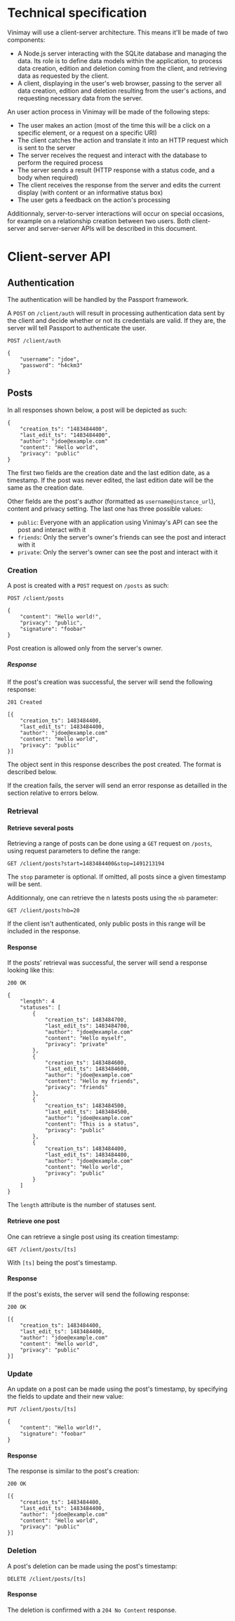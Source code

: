 # Technical specification

Vinimay will use a client-server architecture. This means it'll be made of two components:

* A Node.js server interacting with the SQLite database and managing the data. Its role is to define data models within the application, to process data creation, edition and deletion coming from the client, and retrieving data as requested by the client.
* A client, displaying in the user's web browser, passing to the server all data creation, edition and deletion resulting from the user's actions, and requesting necessary data from the server.

An user action process in Vinimay will be made of the following steps:

* The user makes an action (most of the time this will be a click on a specific element, or a request on a specific URI)
* The client catches the action and translate it into an HTTP request which is sent to the server
* The server receives the request and interact with the database to perform the required process
* The server sends a result (HTTP response with a status code, and a body when required)
* The client receives the response from the server and edits the current display (with content or an informative status box)
* The user gets a feedback on the action's processing

Additionnaly, server-to-server interactions will occur on special occasions, for example on a relationship creation between two users. Both client-server and server-server APIs will be described in this document.

# Client-server API

## Authentication

The authentication will be handled by the Passport framework.

A `POST` on `/client/auth` will result in processing authentication data sent by the client and decide whether or not its credentials are valid. If they are, the server will tell Passport to authenticate the user.

```http
POST /client/auth

{
    "username": "jdoe",
    "password": "h4ckm3"
}
```

## Posts

In all responses shown below, a post will be depicted as such:

```http
{
    "creation_ts": "1483484400",
    "last_edit_ts": "1483484400",
    "author": "jdoe@example.com"
    "content": "Hello world",
    "privacy": "public"
}
```

The first two fields are the creation date and the last edition date, as a timestamp. If the post was never edited, the last edition date will be the same as the creation date.

Other fields are the post's author (formatted as `username@instance_url`), content and privacy setting. The last one has three possible values:

* `public`: Everyone with an application using Vinimay's API can see the post and interact with it
* `friends`: Only the server's owner's friends can see the post and interact with it
* `private`: Only the server's owner can see the post and interact with it

### Creation

A post is created with a `POST` request on `/posts` as such:

```http
POST /client/posts

{
    "content": "Hello world!",
    "privacy": "public",
    "signature": "foobar"
}
```

Post creation is allowed only from the server's owner.

##### Response

If the post's creation was successful, the server will send the following response:

```http
201 Created

[{
    "creation_ts": 1483484400,
    "last_edit_ts": 1483484400,
    "author": "jdoe@example.com"
    "content": "Hello world",
    "privacy": "public"
}]
```

The object sent in this response describes the post created. The format is described below.

If the creation fails, the server will send an error response as detailled in the section relative to errors below.

### Retrieval

#### Retrieve several posts

Retrieving a range of posts can be done using a `GET` request on `/posts`, using request parameters to define the range:

```http
GET /client/posts?start=1483484400&stop=1491213194
```

The `stop` parameter is optional. If omitted, all posts since a given timestamp will be sent.


Additionnaly, one can retrieve the n latests posts using the `nb` parameter:

```http
GET /client/posts?nb=20
```

If the client isn't authenticated, only public posts in this range will be included in the response.

#### Response

If the posts' retrieval was successful, the server will send a response looking like this:

```http
200 OK

{
    "length": 4
    "statuses": [
        {
            "creation_ts": 1483484700,
            "last_edit_ts": 1483484700,
            "author": "jdoe@example.com"
            "content": "Hello myself",
            "privacy": "private"
        },
        {
            "creation_ts": 1483484600,
            "last_edit_ts": 1483484600,
            "author": "jdoe@example.com"
            "content": "Hello my friends",
            "privacy": "friends"
        },
        {
            "creation_ts": 1483484500,
            "last_edit_ts": 1483484500,
            "author": "jdoe@example.com"
            "content": "This is a status",
            "privacy": "public"
        },
        {
            "creation_ts": 1483484400,
            "last_edit_ts": 1483484400,
            "author": "jdoe@example.com"
            "content": "Hello world",
            "privacy": "public"
        }
    ]
}
```

The `length` attribute is the number of statuses sent.

#### Retrieve one post

One can retrieve a single post using its creation timestamp:

```http
GET /client/posts/[ts]
```

With `[ts]` being the post's timestamp.

#### Response

If the post's exists, the server will send the following response:

```http
200 OK

[{
    "creation_ts": 1483484400,
    "last_edit_ts": 1483484400,
    "author": "jdoe@example.com"
    "content": "Hello world",
    "privacy": "public"
}]
```

### Update

An update on a post can be made using the post's timestamp, by specifying the fields to update and their new value:

```http
PUT /client/posts/[ts]

{
    "content": "Hello world!",
    "signature": "foobar"
}
```

#### Response

The response is similar to the post's creation:

```http
200 OK

[{
    "creation_ts": 1483484400,
    "last_edit_ts": 1483484400,
    "author": "jdoe@example.com"
    "content": "Hello world",
    "privacy": "public"
}]
```

### Deletion

A post's deletion can be made using the post's timestamp:

```http
DELETE /client/posts/[ts]
```

#### Response

The deletion is confirmed with a `204 No Content` response.